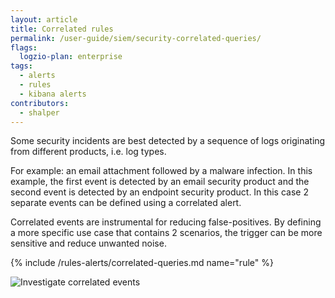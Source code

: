 ```yaml
---
layout: article
title: Correlated rules
permalink: /user-guide/siem/security-correlated-queries/
flags:
  logzio-plan: enterprise
tags:
  - alerts
  - rules
  - kibana alerts
contributors:
  - shalper
---
```


Some security incidents are best detected by a sequence of logs originating from different products, i.e. log types.

For example: an email attachment followed by a malware infection.
In this example, the first event is detected by an email security product and the second event is detected by an endpoint security product. In this case 2 separate events can be defined using a correlated alert.

Correlated events are instrumental for reducing false-positives. By defining a more specific use case that contains 2 scenarios, the trigger can be more sensitive and reduce unwanted noise.

{% include /rules-alerts/correlated-queries.md name="rule" %}

![Investigate correlated events](https://dytvr9ot2sszz.cloudfront.net/logz-docs/correlated-alerts/2-event-logs.png)